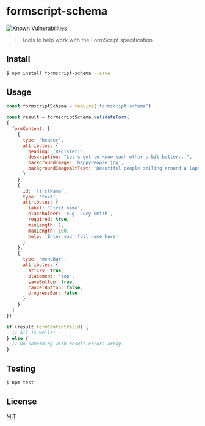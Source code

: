 # formscript-schema

[![Known Vulnerabilities](https://snyk.io/test/github/wmfs/formscript/badge.svg?targetFile=packages%2Fformscript-schema%2Fpackage.json)](https://snyk.io/test/github/wmfs/formscript?targetFile=packages%2Fformscript-schema%2Fpackage.json)

> Tools to help work with the FormScript specification

## <a name="install"></a>Install
```bash
$ npm install formscript-schema --save
```

## <a name="usage"></a>Usage

```javascript
const formscriptSchema = require('formscript-schema')

const result = formscriptSchema.validateForm(
{
  formContent: [
    {
      type: 'header',
      attributes: {
        heading: 'Register!',
        description: "Let's get to know each other a bit better...",
        backgroundImage: 'happyPeople.jpg',
        backgroundImageAltText: 'Beautiful people smiling around a laptop'
      }
    },
    {
      id: 'firstName',
      type: 'text',
      attributes: {
        label: 'First name',
        placeholder: 'e.g. Lucy Smith',        
        required: true,
        minLength: 1,
        maxLength: 100,
        help: 'Enter your full name here'  
      }
    },
    {
      type: 'menuBar',
      attributes: {
        sticky: true,
        placement: 'top',
        saveButton: true,
        cancelButton: false,
        progressBar: false
      }
    }
  ]
})

if (result.formContentValid) {
  // All is well!!
} else {
  // Do something with result.errors array.
}

```

## <a name="test"></a>Testing

```bash
$ npm test
```

## <a name="license"></a>License
[MIT](https://github.com/wmfs/formscript/blob/master/LICENSE)
